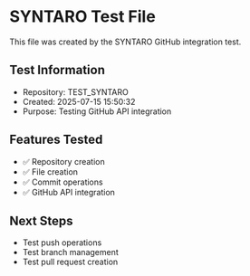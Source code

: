 # SYNTARO Test File

This file was created by the SYNTARO GitHub integration test.

## Test Information
- Repository: TEST_SYNTARO
- Created: 2025-07-15 15:50:32
- Purpose: Testing GitHub API integration

## Features Tested
- ✅ Repository creation
- ✅ File creation
- ✅ Commit operations
- ✅ GitHub API integration

## Next Steps
- Test push operations
- Test branch management
- Test pull request creation
